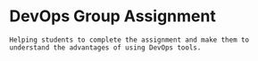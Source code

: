 # DevOps Group Assignment

`Helping students to complete the assignment and make them to understand the advantages of using DevOps tools.`

